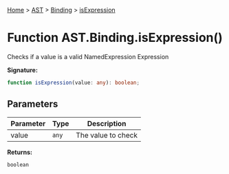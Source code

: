 [Home](../../../../../index.md) &gt; [AST](../../../../ast.md) &gt; [Binding](../../binding.md) &gt; [isExpression](./isexpression_1.md)

# Function AST.Binding.isExpression()

Checks if a value is a valid NamedExpression Expression

<b>Signature:</b>

```typescript
function isExpression(value: any): boolean;
```

## Parameters

|  Parameter | Type | Description |
|  --- | --- | --- |
|  value | `any` | The value to check |

<b>Returns:</b>

`boolean`

